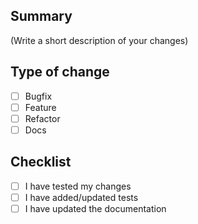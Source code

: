 ## Summary
(Write a short description of your changes)

## Type of change
- [ ] Bugfix
- [ ] Feature
- [ ] Refactor
- [ ] Docs

## Checklist
- [ ] I have tested my changes
- [ ] I have added/updated tests
- [ ] I have updated the documentation
